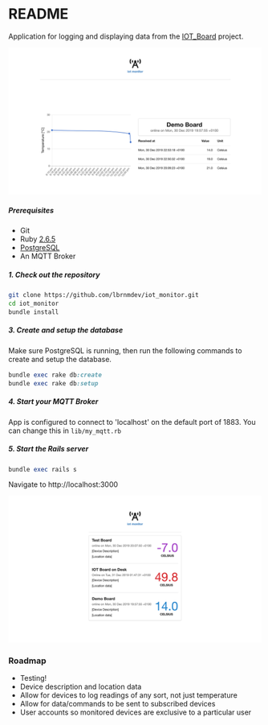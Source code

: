# README

Application for logging and displaying data from the [IOT_Board](https://github.com/lbrnmdev/iot_board) project.

![Diagram](app/assets/images/show.png)

##### Prerequisites

- Git
- Ruby [2.6.5](https://www.ruby-lang.org/en/news/2019/10/01/ruby-2-6-5-released/)
- [PostgreSQL](https://www.postgresql.org/docs/12/release-12-1.html)
- An MQTT Broker

##### 1. Check out the repository

```bash
git clone https://github.com/lbrnmdev/iot_monitor.git
cd iot_monitor
bundle install
```
##### 3. Create and setup the database

Make sure PostgreSQL is running, then run the following commands to create and setup the database.

```ruby
bundle exec rake db:create
bundle exec rake db:setup
```

##### 4. Start your MQTT Broker

App is configured to connect to 'localhost' on the default port of 1883. You can change this in `lib/my_mqtt.rb`

##### 5. Start the Rails server

```ruby
bundle exec rails s
```

Navigate to http://localhost:3000

![Diagram](app/assets/images/home.png)

### Roadmap
- Testing!
- Device description and location data
- Allow for devices to log readings of any sort, not just temperature
- Allow for data/commands to be sent to subscribed devices
- User accounts so monitored devices are exclusive to a particular user
